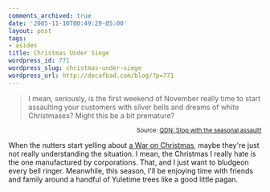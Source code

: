 ```yaml
---
comments_archived: true
date: '2005-11-10T00:49:29-05:00'
layout: post
tags:
- asides
title: Christmas Under Siege
wordpress_id: 771
wordpress_slug: christmas-under-siege
wordpress_url: http://decafbad.com/blog/?p=771
---
```

<blockquote cite="http://q.queso.com/archives/001800">I mean, seriously, is the first weekend of November really time to start assaulting your customers with silver bells and dreams of white Christmases? Might this be a bit premature?</blockquote>
<small style="text-align:right; display:block">Source: <a href="http://q.queso.com/archives/001800">QDN: Stop with the seasonal assault!</a></small>

When the nutters start yelling about [a War on Christmas][war], maybe they're just not really understanding the situation.  I mean, the Christmas I really hate is the one manufactured by corporations.  That, and I just want to bludgeon every bell ringer.  Meanwhile, this season, I'll be enjoying time with friends and family around a handful of Yuletime trees like a good little pagan.

[war]: http://mediamatters.org/items/200510240015

<!-- tags: christmas -->
